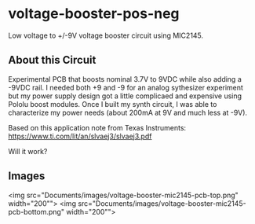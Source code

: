 # voltage-booster-pos-neg
Low voltage to +/-9V voltage booster circuit using MIC2145.


## About this Circuit
Experimental PCB that boosts nominal 3.7V to 9VDC while also adding
a -9VDC rail.  I needed both +9 and -9 for an analog sythesizer experiment
but my power supply design got a little complicaed and expensive using
Pololu boost modules.  Once I built my synth circuit, I was able to characterize
my power needs (about 200mA at 9V and much less at -9V).

Based on this application note from Texas Instruments:
https://www.ti.com/lit/an/slvaej3/slvaej3.pdf

Will it work?

## Images
<img src="Documents/images/voltage-booster-mic2145-pcb-top.png" width="200"">
<img src="Documents/images/voltage-booster-mic2145-pcb-bottom.png" width="200"">
